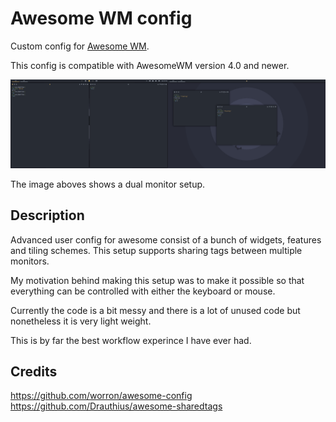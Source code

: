 # Awesome WM config
Custom config for [Awesome WM](http://awesome.naquadah.org).

This config is compatible with AwesomeWM version 4.0 and newer.

<p align='center'>
	<img alt='Screenshot of a dual monitor setup' src='./preview.png'/>
</p>
<p>
The image aboves shows a dual monitor setup.
</p>


## Description
Advanced user config for awesome consist of a bunch of widgets, features and tiling schemes. This setup supports sharing tags between multiple monitors.

My motivation behind making this setup was to make it possible so that everything can be controlled with either the keyboard or mouse.

Currently the code is a bit messy and there is a lot of unused code but nonetheless it is very light weight.

This is by far the best workflow experince I have ever had.



## Credits
https://github.com/worron/awesome-config
https://github.com/Drauthius/awesome-sharedtags
